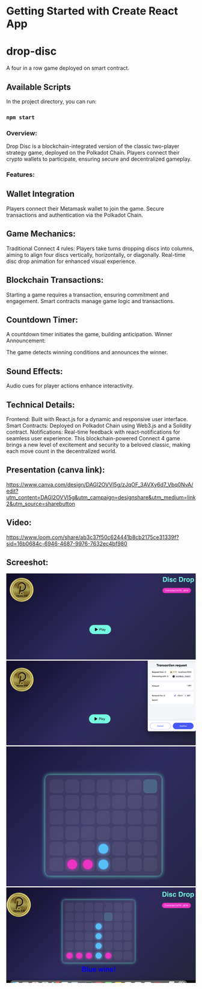 # Getting Started with Create React App


# drop-disc
A four in a row game deployed on smart contract.

## Available Scripts

In the project directory, you can run:

### `npm start`


### Overview:
Drop Disc is a blockchain-integrated version of the classic two-player strategy game, deployed on the Polkadot Chain. Players connect their crypto wallets to participate, ensuring secure and decentralized gameplay.

### Features:

## Wallet Integration

Players connect their Metamask wallet to join the game.
Secure transactions and authentication via the Polkadot Chain.

## Game Mechanics:

Traditional Connect 4 rules: Players take turns dropping discs into columns, aiming to align four discs vertically, horizontally, or diagonally.
Real-time disc drop animation for enhanced visual experience.

## Blockchain Transactions:

Starting a game requires a transaction, ensuring commitment and engagement.
Smart contracts manage game logic and transactions.

## Countdown Timer:

A countdown timer initiates the game, building anticipation.
Winner Announcement:

The game detects winning conditions and announces the winner.


## Sound Effects:

Audio cues for player actions enhance interactivity.

## Technical Details:

Frontend: Built with React.js for a dynamic and responsive user interface.
Smart Contracts: Deployed on Polkadot Chain using Web3.js and a Solidity contract.
Notifications: Real-time feedback with react-notifications for seamless user experience.
This blockchain-powered Connect 4 game brings a new level of excitement and security to a beloved classic, making each move count in the decentralized world.



## Presentation (canva link):


https://www.canva.com/design/DAGl2OVVl5g/zJqOF_3AVXy6d7_Vbq0NvA/edit?utm_content=DAGl2OVVl5g&utm_campaign=designshare&utm_medium=link2&utm_source=sharebutton


## Video:


https://www.loom.com/share/ab3c37f50c624441b8cb2175ce31339f?sid=16b0684c-6946-4687-9976-7632ec4bf980

## Screeshot:

![UI-screenshot 1](<Screenshot 2025-04-27 at 11.59.48.png>) 
![UI-screenshot 2](<Screenshot 2025-04-27 at 11.59.57.png>)
![UI-screenshot 3](<Screenshot 2025-04-27 at 12.00.14.png>)
![UI-screenshot 4](<Screenshot 2025-04-27 at 12.00.24.png>)
